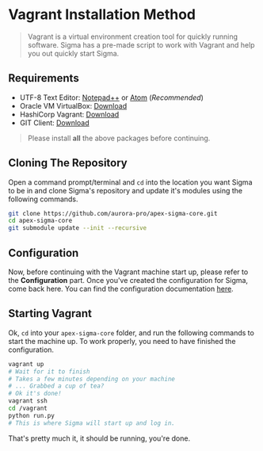 # Vagrant Installation Method
> Vagrant is a virtual environment creation tool for quickly running software. Sigma has a pre-made script to work with Vagrant and help you out quickly start Sigma.

## Requirements

* UTF-8 Text Editor: [Notepad++](https://notepad-plus-plus.org/download/) or [Atom](https://atom.io/) (*Recommended*)
* Oracle VM VirtualBox: [Download](https://www.virtualbox.org/wiki/Downloads)
* HashiCorp Vagrant: [Download](https://www.vagrantup.com/downloads.html)
* GIT Client: [Download](https://git-scm.com/)

> Please install **all** the above packages before continuing.

## Cloning The Repository

Open a command prompt/terminal and `cd` into the location you want Sigma to be in and clone Sigma's repository and update it's modules using the following commands.

```sh
git clone https://github.com/aurora-pro/apex-sigma-core.git
cd apex-sigma-core
git submodule update --init --recursive
```

## Configuration

Now, before continuing with the Vagrant machine start up, please refer to the **Configuration** part. Once you've created the configuration for Sigma, come back here.
You can find the configuration documentation [here](https://sigma.readthedocs.io/en/latest/configuration/core/).

## Starting Vagrant

Ok, `cd` into your `apex-sigma-core` folder, and run the following commands to start the machine up. To work properly, you need to have finished the configuration.

```sh
vagrant up
# Wait for it to finish
# Takes a few minutes depending on your machine
# ... Grabbed a cup of tea?
# Ok it's done!
vagrant ssh
cd /vagrant
python run.py
# This is where Sigma will start up and log in.
```

That's pretty much it, it should be running, you're done.
